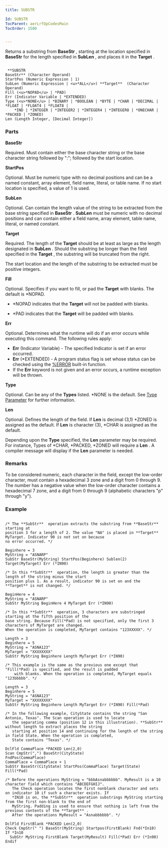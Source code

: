 ```yaml
---
title: SUBSTR

Id: SUBSTR
TocParent: aerLrfOpCodesMain
TocOrder: 1500


---
```


Returns a substring from **BaseStr** , starting at the location specified in **BaseStr** for the length specified in **SubLen** , and places it in the **Target** . 

```

 **SUBSTR
BaseStr** (Character Operand)
StartPos (Numeric Expression | 1)
SubLen (Numeric Expression | <u>*ALL</u>) **Target**  (Character Operand)
Fill (<u>*NOPAD</u> | *PAD)
Err (Indicator Variable | *EXTENDED)
Type (<u>*NONE</u> | *BINARY | *BOOLEAN | *BYTE | *CHAR | *DECIMAL | *FLOAT | *FLOAT4 | *FLOAT8 |
    *IND | *INTEGER | *INTEGER2 | *INTEGER4 | *INTEGER8 | *ONECHAR | *PACKED | *ZONED)
Len (Length Integer, [Decimal Integer])
```

### Parts

**BaseStr** 

Required. Must contain either the base character string or the base character string followed by ":"; followed by the start location.


**StartPos** 

Optional. Must be numeric type with no decimal positions and can be a named constant, array element, field name, literal, or table name. If no start location is specified, a value of 1 is used.


**SubLen** 

Optional. Can contain the length value of the string to be extracted from the base string specified in **BaseStr** . **SubLen** must be numeric with no decimal positions and can contain either a field name, array element, table name, literal, or named constant.


**Target** 

Required. The length of the **Target** should be at least as large as the length designated in **SubLen** . Should the substring be longer than the field specified in the **Target** , the substring will be truncated from the right. 

The start location and the length of the substring to be extracted must be positive integers.


**Fill** 

Optional. Specifies if you want to fill, or pad the **Target** with blanks. The default is *NOPAD. 

- *NOPAD indicates that the **Target** will not be padded with blanks.

- *PAD indicates that the **Target** will be padded with blanks.


**Err** 

Optional. Determines what the runtime will do if an error occurs while executing this command. The following rules apply: 

- **Err** (Indicator Variable) - The specified Indicator is set if an error occurred.
- **Err** (*EXTENDED) - A program status flag is set whose status can be checked using the [%ERROR](ERROR_Function.html) built-in function.
- If the **Err** keyword is not given and an error occurs, a runtime exception will be thrown.


**Type** 

Optional. Can be any of the **Types** listed. *NONE is the default. See [Type Parameter](Type_Parameter.html) for further information.


**Len** 

Optional. Defines the length of the field. If **Len** is decimal (3,1) *ZONED is assigned as the default. If **Len** is character (3), *CHAR is assigned as the default. 

Depending upon the **Type** specified, the **Len** parameter may be required. For instance, Types of *CHAR, *PACKED, *ZONED will require a **Len** . A compiler message will display if the **Len** parameter is needed.


### Remarks
To be considered numeric, each character in the field, except the low-order character, must contain a hexadecimal 3 zone and a digit from 0 through 9. The number has a negative value when the low-order character contains a hexadecimal 7 zone, and a digit from 0 through 9 (alphabetic characters "p" through "y"). 

### Example

```

/* The **SubStr**  operation extracts the substring from **BaseStr**  starting at 
position 3 for a length of 2. The value "NA" is placed in **Target**  MyTarget. Indicator 90 is not set on because 
no error occurred. */

Beginhere = 3
MyString = "ASNARP"
SubStr BaseStr(MyString) StartPos(Beginhere) Sublen(2) Target(MyTarget) Err (*IN90)

/* In this **SubStr**  operation, the length is greater than the length of the string minus the start 
position plus 1. As a result, indicator 90 is set on and the **Target** is not changed. */

BeginHere = 4
MyString = "ASNARP"
SubStr MyString BeginHere 4 MyTarget Err (*IN90)

/* In this **SubStr**  operation, 3 characters are substringed starting at the fifth position of the 
base string. Because Fill(*Pad) is not specified, only the first 3 characters of MyTarget are changed. 
When the operation is completed, MyTarget contains "123XXXXX". */

Length = 3
Beginhere = 5
MyString = "ASNA123"
MyTarget = "XXXXXXXX"
SubStr MyString Beginhere Length MyTarget Err (*IN90)

/* This example is the same as the previous one except that "Fill(*Pad) is specified, and the result is padded 
	with blanks. When the operation is completed, MyTarget equals "123bbbbb". */

Length = 3
Beginhere = 5
MyString = "ASNA123"
MyTarget = "XXXXXXXX"
SubStr MyString Beginhere Length MyTarget Err (*IN90) Fill(*Pad)

/* In the following example, CityState contains the string "San Antonio, Texas". The Scan operation is used to locate 
   the separating comma (position 12 in this illustration). **SubStr**  without length to extract places the string 
   starting at position 14 and continuing for the length of the string in field State. When the operation is completed,
   State contains "Texas". */

DclFld CommaPlace *PACKED Len(2,0)
Scan CmpStr(",") BaseStr(CityState) 
FndPos(CommaPlace)
CommaPlace = CommaPlace + 1
SubStr BaseStr(CityState) StartPos(CommaPlace) Target(State) Fill(*Pad)

/* Before the operations MyString = "bbbAsnabbbbbb". MyResult is a 10 character field which contains "ABCDEFGHIJ". 
   The Check operation locates the first nonblank character and sets on indicator 10 if such a character exists. If 
   *IN10 is on, the **SubStr**  operation substrings MyString starting from the first non-blank to the end of 
   MyString. Padding is used to ensure that nothing is left from the previous contents of the **Target** . 
   After the operations MyResult = "Asnabbbbbb". */

DclFld FirstBlank *PACKED Len(2,0)
Check CmpStr(" ") BaseStr(MyString) Startpos(FirstBlank) Fnd(*In10)
If *In10
  SubStr MyString FirstBlank Target(MyResult) Fill(*Pad) Err (*In90)
Endif 
```


